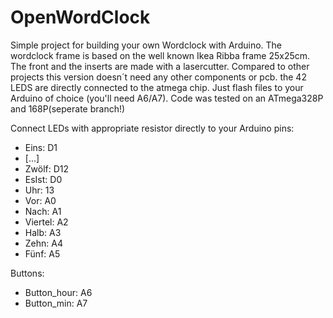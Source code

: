 ﻿# OpenWordClock

Simple project for building your own Wordclock with Arduino. 
The wordclock frame is based on the well known Ikea Ribba frame 25x25cm.
The front and the inserts are made with a lasercutter. Compared to other projects this version doesn´t need any other components or pcb.
the 42 LEDS are directly connected to the atmega chip.
Just flash files to your Arduino of choice (you'll need A6/A7). Code was tested on an ATmega328P and 168P(seperate branch!)

Connect LEDs with appropriate resistor directly to your Arduino pins:
* Eins: D1
* [...]
* Zwölf: D12
* EsIst: D0
* Uhr: 13
* Vor: A0
* Nach: A1
* Viertel: A2
* Halb: A3
* Zehn: A4
* Fünf: A5

Buttons:
* Button_hour: A6
* Button_min: A7 
